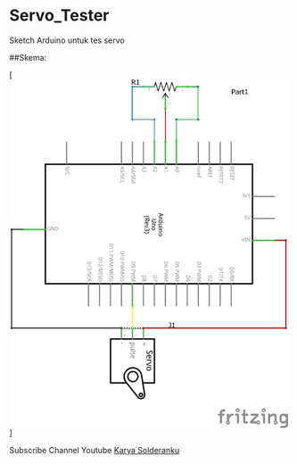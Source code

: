 # Servo_Tester
Sketch Arduino untuk tes servo

##Skema:

[<img src="https://github.com/KaryaSolderanku/Servo_Tester/blob/master/Schematic.jpg?raw=true" width="500" align="center">]

Subscribe Channel Youtube [Karya Solderanku](https://youtube.com/karyasolderanku)

